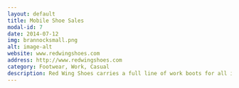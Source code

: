 ```yaml
---
layout: default
title: Mobile Shoe Sales
modal-id: 7
date: 2014-07-12
img: brannocksmall.png
alt: image-alt
website: www.redwingshoes.com
address: http://www.redwingshoes.com
category: Footwear, Work, Casual
description: Red Wing Shoes carries a full line of work boots for all industries and work sites that are comfortable enough for all day wear. For over a century Red Wing purpose-built footwear has been at the spearhead of innovation in the standard of excellence for work boots. We are proud to carry several soft-toe and safety-toe models from Red Wing, Red Wing Heritage, Irish Setter by Red Wing, and Worx by Red Wing.
---
```

